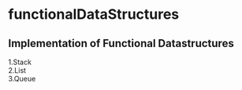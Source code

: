 # functionalDataStructures
<h2>Implementation of Functional Datastructures</h2>

1.Stack<br/>
2.List<br/>
3.Queue

